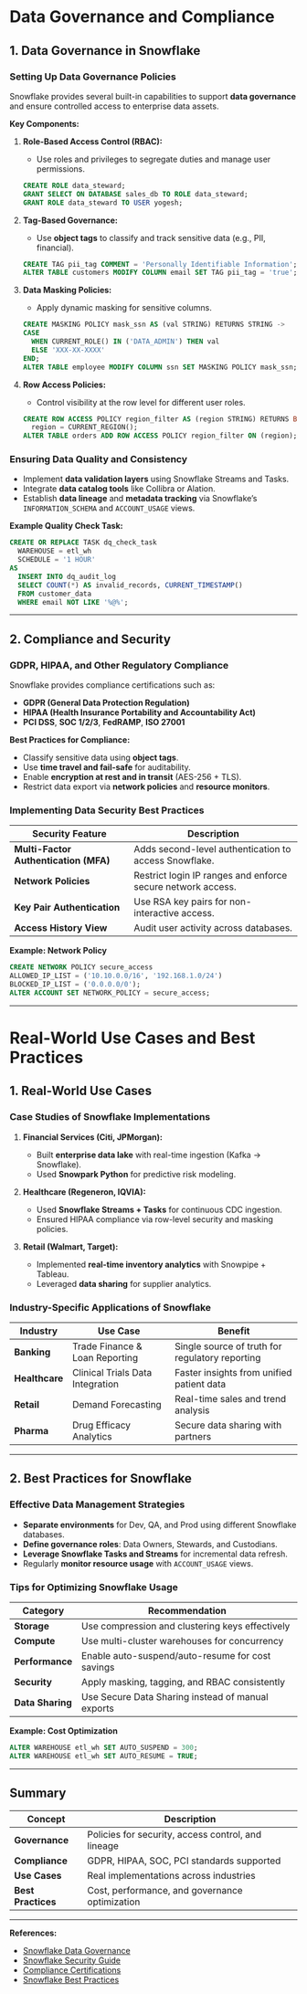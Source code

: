# Data Governance and Compliance

## 1. Data Governance in Snowflake

### Setting Up Data Governance Policies
Snowflake provides several built-in capabilities to support **data governance** and ensure controlled access to enterprise data assets.

**Key Components:**
1. **Role-Based Access Control (RBAC):**
   - Use roles and privileges to segregate duties and manage user permissions.
   ```sql
   CREATE ROLE data_steward;
   GRANT SELECT ON DATABASE sales_db TO ROLE data_steward;
   GRANT ROLE data_steward TO USER yogesh;
   ```

2. **Tag-Based Governance:**
   - Use **object tags** to classify and track sensitive data (e.g., PII, financial).  
   ```sql
   CREATE TAG pii_tag COMMENT = 'Personally Identifiable Information';
   ALTER TABLE customers MODIFY COLUMN email SET TAG pii_tag = 'true';
   ```

3. **Data Masking Policies:**
   - Apply dynamic masking for sensitive columns.
   ```sql
   CREATE MASKING POLICY mask_ssn AS (val STRING) RETURNS STRING ->
   CASE
     WHEN CURRENT_ROLE() IN ('DATA_ADMIN') THEN val
     ELSE 'XXX-XX-XXXX'
   END;
   ALTER TABLE employee MODIFY COLUMN ssn SET MASKING POLICY mask_ssn;
   ```

4. **Row Access Policies:**
   - Control visibility at the row level for different user roles.
   ```sql
   CREATE ROW ACCESS POLICY region_filter AS (region STRING) RETURNS BOOLEAN ->
     region = CURRENT_REGION();
   ALTER TABLE orders ADD ROW ACCESS POLICY region_filter ON (region);
   ```

### Ensuring Data Quality and Consistency
- Implement **data validation layers** using Snowflake Streams and Tasks.  
- Integrate **data catalog tools** like Collibra or Alation.  
- Establish **data lineage** and **metadata tracking** via Snowflake’s `INFORMATION_SCHEMA` and `ACCOUNT_USAGE` views.

**Example Quality Check Task:**
```sql
CREATE OR REPLACE TASK dq_check_task
  WAREHOUSE = etl_wh
  SCHEDULE = '1 HOUR'
AS
  INSERT INTO dq_audit_log
  SELECT COUNT(*) AS invalid_records, CURRENT_TIMESTAMP()
  FROM customer_data
  WHERE email NOT LIKE '%@%';
```

---

## 2. Compliance and Security

### GDPR, HIPAA, and Other Regulatory Compliance
Snowflake provides compliance certifications such as:  
- **GDPR (General Data Protection Regulation)**  
- **HIPAA (Health Insurance Portability and Accountability Act)**  
- **PCI DSS**, **SOC 1/2/3**, **FedRAMP**, **ISO 27001**

**Best Practices for Compliance:**
- Classify sensitive data using **object tags**.  
- Use **time travel and fail-safe** for auditability.  
- Enable **encryption at rest and in transit** (AES-256 + TLS).  
- Restrict data export via **network policies** and **resource monitors**.

### Implementing Data Security Best Practices
| Security Feature | Description |
|------------------|-------------|
| **Multi-Factor Authentication (MFA)** | Adds second-level authentication to access Snowflake. |
| **Network Policies** | Restrict login IP ranges and enforce secure network access. |
| **Key Pair Authentication** | Use RSA key pairs for non-interactive access. |
| **Access History View** | Audit user activity across databases. |

**Example: Network Policy**
```sql
CREATE NETWORK POLICY secure_access
ALLOWED_IP_LIST = ('10.10.0.0/16', '192.168.1.0/24')
BLOCKED_IP_LIST = ('0.0.0.0/0');
ALTER ACCOUNT SET NETWORK_POLICY = secure_access;
```

---

# Real-World Use Cases and Best Practices

## 1. Real-World Use Cases

### Case Studies of Snowflake Implementations
1. **Financial Services (Citi, JPMorgan):**
   - Built **enterprise data lake** with real-time ingestion (Kafka → Snowflake).  
   - Used **Snowpark Python** for predictive risk modeling.

2. **Healthcare (Regeneron, IQVIA):**
   - Used **Snowflake Streams + Tasks** for continuous CDC ingestion.  
   - Ensured HIPAA compliance via row-level security and masking policies.

3. **Retail (Walmart, Target):**
   - Implemented **real-time inventory analytics** with Snowpipe + Tableau.  
   - Leveraged **data sharing** for supplier analytics.

### Industry-Specific Applications of Snowflake
| Industry | Use Case | Benefit |
|-----------|-----------|----------|
| **Banking** | Trade Finance & Loan Reporting | Single source of truth for regulatory reporting |
| **Healthcare** | Clinical Trials Data Integration | Faster insights from unified patient data |
| **Retail** | Demand Forecasting | Real-time sales and trend analysis |
| **Pharma** | Drug Efficacy Analytics | Secure data sharing with partners |

---

## 2. Best Practices for Snowflake

### Effective Data Management Strategies
- **Separate environments** for Dev, QA, and Prod using different Snowflake databases.  
- **Define governance roles**: Data Owners, Stewards, and Custodians.  
- **Leverage Snowflake Tasks and Streams** for incremental data refresh.  
- Regularly **monitor resource usage** with `ACCOUNT_USAGE` views.

### Tips for Optimizing Snowflake Usage
| Category | Recommendation |
|-----------|----------------|
| **Storage** | Use compression and clustering keys effectively |
| **Compute** | Use multi-cluster warehouses for concurrency |
| **Performance** | Enable auto-suspend/auto-resume for cost savings |
| **Security** | Apply masking, tagging, and RBAC consistently |
| **Data Sharing** | Use Secure Data Sharing instead of manual exports |

**Example: Cost Optimization**
```sql
ALTER WAREHOUSE etl_wh SET AUTO_SUSPEND = 300;
ALTER WAREHOUSE etl_wh SET AUTO_RESUME = TRUE;
```

---

## Summary

| Concept | Description |
|----------|--------------|
| **Governance** | Policies for security, access control, and lineage |
| **Compliance** | GDPR, HIPAA, SOC, PCI standards supported |
| **Use Cases** | Real implementations across industries |
| **Best Practices** | Cost, performance, and governance optimization |

---

**References:**
- [Snowflake Data Governance](https://docs.snowflake.com/en/user-guide/security-access-control-overview)
- [Snowflake Security Guide](https://docs.snowflake.com/en/user-guide/security-intro)
- [Compliance Certifications](https://www.snowflake.com/compliance/)
- [Snowflake Best Practices](https://docs.snowflake.com/en/user-guide/performance-best-practices)
